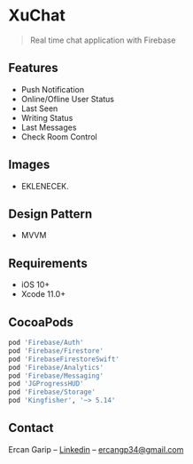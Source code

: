 # XuChat
> Real time chat application with Firebase

## Features

- Push Notification
- Online/Ofline User Status
- Last Seen
- Writing Status
- Last Messages
- Check Room Control

## Images

- EKLENECEK.


## Design Pattern
- MVVM


## Requirements

- iOS 10+
- Xcode 11.0+


## CocoaPods

```ruby
pod 'Firebase/Auth'
pod 'Firebase/Firestore'
pod 'FirebaseFirestoreSwift'
pod 'Firebase/Analytics'
pod 'Firebase/Messaging'
pod 'JGProgressHUD'
pod 'Firebase/Storage'
pod 'Kingfisher', '~> 5.14'
```

## Contact

Ercan Garip – [Linkedin](https://www.linkedin.com/in/ercangarip/) – ercangp34@gmail.com
